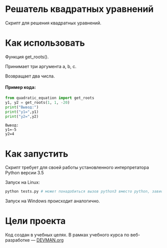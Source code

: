 # Решатель квадратных уравнений

Cкрипт для решения квадратных уравнений.

# Как использовать
Функция get_roots().

Принимает три аргумента a, b, c.

Возвращает два числа.

#### Пример кода:
```python
from quadratic_equation import get_roots
y1, y2 = get_roots(1, 1, -20)
print("Вывод:")
print("y1=",y1)
print("y2=",y2)
```
```
Вывод:
y1=-5
y2=4
```

# Как запустить

Скрипт требует для своей работы установленного интерпретатора Python версии 3.5

Запуск на Linux:

```bash
python tests.py # может понадобиться вызов python3 вместо python, зависит от настроек операционной системы
```

Запуск на Windows происходит аналогично.

# Цели проекта

Код создан в учебных целях. В рамках учебного курса по веб-разработке ― [DEVMAN.org](https://devman.org)

